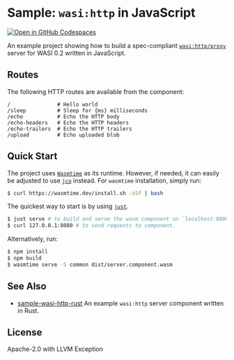 # Sample: `wasi:http` in JavaScript

[![Open in GitHub Codespaces](https://github.com/codespaces/badge.svg)](https://codespaces.new/andreiltd/sample-wasi-http-js)

An example project showing how to build a spec-compliant
[`wasi:http/proxy`][wasi-http] server for WASI 0.2 written in JavaScript.

## Routes

The following HTTP routes are available from the component:

```text
/               # Hello world
/sleep          # Sleep for {ms} milliseconds
/echo           # Echo the HTTP body
/echo-headers   # Echo the HTTP headers
/echo-trailers  # Echo the HTTP trailers
/upload         # Echo uploaded blob 
```

## Quick Start
The project uses [`Wasmtime`][wasmtime] as its runtime. However, if needed, it 
can easily be adjusted to use [`jco`][jco] instead. For `wasmtime` installation, 
simply run:

```bash
$ curl https://wasmtime.dev/install.sh -sSf | bash
```

The quickest way to start is by using [`just`][just]. 
```bash
$ just serve # to build and serve the wasm component on `localhost:8080`
$ curl 127.0.0.1:8080 # to send requests to component.
```

Alternatively, run:

```bash
$ npm install
$ npm build
$ wasmtime serve -S common dist/server.component.wasm
```

## See Also

- [sample-wasi-http-rust](https://github.com/bytecodealliance/sample-wasi-http-rust) An example `wasi:http` server component written in Rust.

## License

Apache-2.0 with LLVM Exception

[jco]: https://github.com/bytecodealliance/jco
[just]: https://github.com/casey/just
[rust-sample]: https://github.com/bytecodealliance/sample-wasi-http-rust 
[wasi-http]: https://github.com/WebAssembly/wasi-http
[wasmtime]: https://wasmtime.dev/ 
